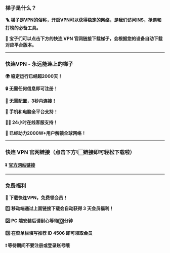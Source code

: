 ### 梯子是什么？

**🪜 梯子是VPN的俗称，开启VPN可以获得稳定的网络，是我们访问INS，抢票和打榜的必备工具。**

**🤗 宝子们可以点击下方的快连 VPN 官网链接下载梯子，会根据您的设备自动下载对应平台版本。**

---
### 快连VPN - 永远能连上的梯子
**:earth_africa: 稳定运行已经超2000天！**

**:lock: 无需任何信息即可注册！**

**:rocket: 无需配置，3秒内连接！**

**:iphone: 手机和电脑全平台支持！**

**👩‍💻 24小时在线客服支持！**

**:man: 已经助力2000W+用户解锁全球网络！**

---
### 快连 VPN 官网链接（点击下方👇🏻链接即可轻松下载啦）
#### :arrow_double_down: [官方网站链接](https://g5q5r8.onelink.me/o39Z/a3hlznei)
---
### 免费福利
**:gift: 下载快连VPN，免费领会员！**

**:one: 移动端通过上面链接下载会自动获得 3 天会员福利！**

**:two: PC 端安装后请耐心等待:keycap_ten:分钟**

**:three: 在菜单栏填写推荐 ID 4506 即可领取会员**

**:exclamation: 等待期间不要注册或登录账号哦**
